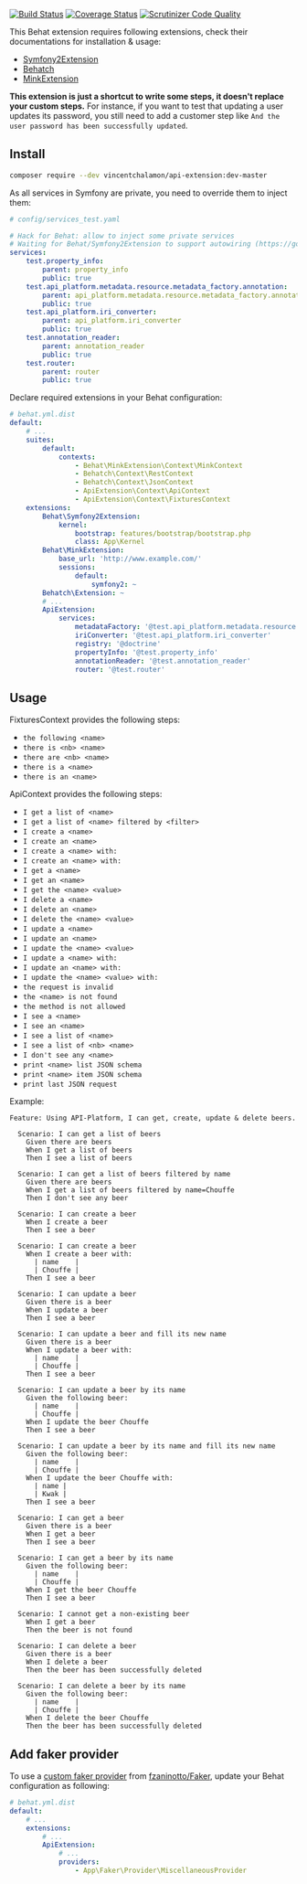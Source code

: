 [![Build Status](https://travis-ci.org/vincentchalamon/api-extension.svg?branch=master)](https://travis-ci.org/vincentchalamon/api-extension)
[![Coverage Status](https://coveralls.io/repos/github/vincentchalamon/api-extension/badge.svg)](https://coveralls.io/github/vincentchalamon/api-extension)
[![Scrutinizer Code Quality](https://scrutinizer-ci.com/g/vincentchalamon/api-extension/badges/quality-score.png?b=master)](https://scrutinizer-ci.com/g/vincentchalamon/api-extension/?branch=master)

This Behat extension requires following extensions, check their documentations for installation & usage:
* [Symfony2Extension](https://github.com/Behat/Symfony2Extension)
* [Behatch](https://github.com/Behatch/contexts)
* [MinkExtension](https://github.com/Behat/MinkExtension)

**This extension is just a shortcut to write some steps, it doesn't replace your custom steps.** For instance, if you
want to test that updating a user updates its password, you still need to add a customer step like
`And the user password has been successfully updated`.

## Install

```bash
composer require --dev vincentchalamon/api-extension:dev-master
```

As all services in Symfony are private, you need to override them to inject them:
```yaml
# config/services_test.yaml

# Hack for Behat: allow to inject some private services
# Waiting for Behat/Symfony2Extension to support autowiring (https://goo.gl/z8BPpG)
services:
    test.property_info:
        parent: property_info
        public: true
    test.api_platform.metadata.resource.metadata_factory.annotation:
        parent: api_platform.metadata.resource.metadata_factory.annotation
        public: true
    test.api_platform.iri_converter:
        parent: api_platform.iri_converter
        public: true
    test.annotation_reader:
        parent: annotation_reader
        public: true
    test.router:
        parent: router
        public: true
```

Declare required extensions in your Behat configuration:
```yaml
# behat.yml.dist
default:
    # ...
    suites:
        default:
            contexts:
                - Behat\MinkExtension\Context\MinkContext
                - Behatch\Context\RestContext
                - Behatch\Context\JsonContext
                - ApiExtension\Context\ApiContext
                - ApiExtension\Context\FixturesContext
    extensions:
        Behat\Symfony2Extension:
            kernel:
                bootstrap: features/bootstrap/bootstrap.php
                class: App\Kernel
        Behat\MinkExtension:
            base_url: 'http://www.example.com/'
            sessions:
                default:
                    symfony2: ~
        Behatch\Extension: ~
        # ...
        ApiExtension:
            services:
                metadataFactory: '@test.api_platform.metadata.resource.metadata_factory.annotation'
                iriConverter: '@test.api_platform.iri_converter'
                registry: '@doctrine'
                propertyInfo: '@test.property_info'
                annotationReader: '@test.annotation_reader'
                router: '@test.router'
```

## Usage

FixturesContext provides the following steps:
* `the following <name>`
* `there is <nb> <name>`
* `there are <nb> <name>`
* `there is a <name>`
* `there is an <name>`

ApiContext provides the following steps:
* `I get a list of <name>`
* `I get a list of <name> filtered by <filter>`
* `I create a <name>`
* `I create an <name>`
* `I create a <name> with:`
* `I create an <name> with:`
* `I get a <name>`
* `I get an <name>`
* `I get the <name> <value>`
* `I delete a <name>`
* `I delete an <name>`
* `I delete the <name> <value>`
* `I update a <name>`
* `I update an <name>`
* `I update the <name> <value>`
* `I update a <name> with:`
* `I update an <name> with:`
* `I update the <name> <value> with:`
* `the request is invalid`
* `the <name> is not found`
* `the method is not allowed`
* `I see a <name>`
* `I see an <name>`
* `I see a list of <name>`
* `I see a list of <nb> <name>`
* `I don't see any <name>`
* `print <name> list JSON schema`
* `print <name> item JSON schema`
* `print last JSON request`

Example:
```gherkin
Feature: Using API-Platform, I can get, create, update & delete beers.

  Scenario: I can get a list of beers
    Given there are beers
    When I get a list of beers
    Then I see a list of beers

  Scenario: I can get a list of beers filtered by name
    Given there are beers
    When I get a list of beers filtered by name=Chouffe
    Then I don't see any beer

  Scenario: I can create a beer
    When I create a beer
    Then I see a beer

  Scenario: I can create a beer
    When I create a beer with:
      | name    |
      | Chouffe |
    Then I see a beer

  Scenario: I can update a beer
    Given there is a beer
    When I update a beer
    Then I see a beer

  Scenario: I can update a beer and fill its new name
    Given there is a beer
    When I update a beer with:
      | name    |
      | Chouffe |
    Then I see a beer

  Scenario: I can update a beer by its name
    Given the following beer:
      | name    |
      | Chouffe |
    When I update the beer Chouffe
    Then I see a beer

  Scenario: I can update a beer by its name and fill its new name
    Given the following beer:
      | name    |
      | Chouffe |
    When I update the beer Chouffe with:
      | name |
      | Kwak |
    Then I see a beer

  Scenario: I can get a beer
    Given there is a beer
    When I get a beer
    Then I see a beer

  Scenario: I can get a beer by its name
    Given the following beer:
      | name    |
      | Chouffe |
    When I get the beer Chouffe
    Then I see a beer

  Scenario: I cannot get a non-existing beer
    When I get a beer
    Then the beer is not found

  Scenario: I can delete a beer
    Given there is a beer
    When I delete a beer
    Then the beer has been successfully deleted

  Scenario: I can delete a beer by its name
    Given the following beer:
      | name    |
      | Chouffe |
    When I delete the beer Chouffe
    Then the beer has been successfully deleted
```

## Add faker provider

To use a [custom faker provider](https://github.com/fzaninotto/Faker#faker-internals-understanding-providers) from
[fzaninotto/Faker](https://github.com/fzaninotto/Faker), update your Behat configuration as following:

```yaml
# behat.yml.dist
default:
    # ...
    extensions:
        # ...
        ApiExtension:
            # ...
            providers:
                - App\Faker\Provider\MiscellaneousProvider
```
